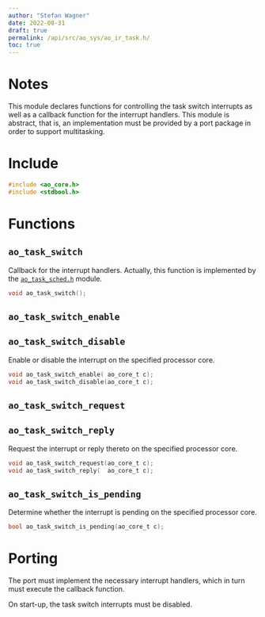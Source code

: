 ```yaml
---
author: "Stefan Wagner"
date: 2022-08-31
draft: true
permalink: /api/src/ao_sys/ao_ir_task.h/
toc: true
---
```


# Notes

This module declares functions for controlling the task switch interrupts as well as a callback function for the interrupt handlers. This module is abstract, that is, an implementation must be provided by a port package in order to support multitasking.

# Include

```c
#include <ao_core.h>
#include <stdbool.h>
```

# Functions

## `ao_task_switch`

Callback for the interrupt handlers. Actually, this function is implemented by the [`ao_task_sched.h`](ao_task_sched.h.md) module.

```c
void ao_task_switch();
```

## `ao_task_switch_enable`
## `ao_task_switch_disable`

Enable or disable the interrupt on the specified processor core.

```c
void ao_task_switch_enable( ao_core_t c);
void ao_task_switch_disable(ao_core_t c);
```

## `ao_task_switch_request`
## `ao_task_switch_reply`

Request the interrupt or reply thereto on the specified processor core.

```c
void ao_task_switch_request(ao_core_t c);
void ao_task_switch_reply(  ao_core_t c);
```

## `ao_task_switch_is_pending`

Determine whether the interrupt is pending on the specified processor core.

```c
bool ao_task_switch_is_pending(ao_core_t c);
```

# Porting

The port must implement the necessary interrupt handlers, which in turn must execute the callback function.

On start-up, the task switch interrupts must be disabled.
